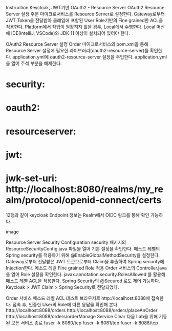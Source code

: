 Instruction
Keycloak, JWT기반 OAuth2 - Resource Server
OAuth2 Resource Server 설정
주문 마이크로서비스를 Resource Server로 설정한다.
Gateway로부터 JWT Token을 전달받아 클레임에 포함된 User Role기반의 Fine grained한 ACL을 적용한다.
Platform에서 작업이 원활히지 않을 경우, Local에서 수행한다.
Local 머신에 IDE(IntelliJ, VSCode)와 JDK 11 이상이 설치되어 있어야 한다.

OAuth2 Resource Server 설정
Order 마이크로서비스의 pom.xml을 통해 Resource Server 설정에 필요한 라이브러리(oauth2-resource-server)를 확인한다.
application.yml에 oauth2-resource-server 설정을 주입한다.
application.yml을 열어 주석 부분을 해제한다.
#  security:
#    oauth2:
#      resourceserver:
#        jwt:
#          jwk-set-uri: http://localhost:8080/realms/my_realm/protocol/openid-connect/certs
12행과 같이 keycloak Endpoint 정보는 Realm에서 OIDC 링크를 통해 확인 가능하다.

image

Resource Server Security Configuration
security 패키지의 ResourceSecurityConfig.java 파일을 열어 기본 설정을 확인한다.
메소드 레벨의 Spring security를 적용하기 위해 @EnableGlobalMethodSecurity을 설정한다.
Gateway로부터 전달받은 JWT 토큰으로부터 Claim을 추출하여 Spring security에 Injection한다.
메소드 레벨 Fine grained Role 적용
Order 서비스의 Controller.java를 열어 Role 설정을 확인한다.
javax.annotation.security.RolesAllowed 를 활용해 메소드 레벨 ACL을 적용한다.
Spring Security의 @Secured 로도 제어 가능하다.
Keycloak > JWT Claim > Spring Security로 전달되었다.

Order 서비스 메소드 레벨 ACL 테스트
브라우저로 http://localhost:8088에 접속한다.
접속 후, 인증한 User의 Role에 따른 응답을 확인해 본다.
http://localhost:8088/orders
http://localhost:8088/orders/placeAnOrder
http://localhost:8088/orders/orderManage
Service Clear
다음 Lab을 위해 기동된 모든 서비스 종료
fuser -k 8080/tcp
fuser -k 8081/tcp
fuser -k 8088/tcp
